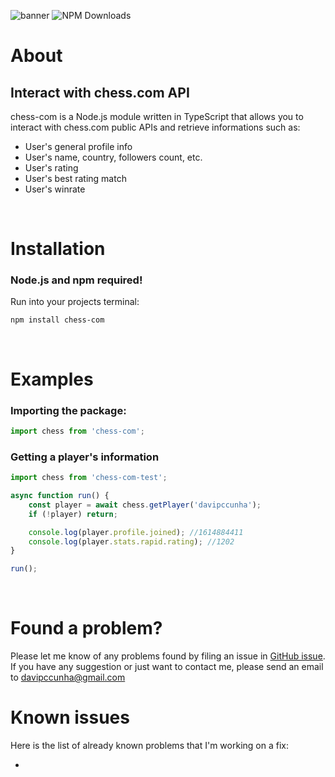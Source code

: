 <p align=”center”>
    <img src="https://i.ibb.co/T1PRHMw/chess-com-1.png" alt="banner">
    <img src="https://img.shields.io/npm/dt/chess-com?logo=npm" alt="NPM Downloads">
</p>

# About
## Interact with chess.com API
chess-com is a Node.js module written in TypeScript that allows you to interact with chess.com public APIs and retrieve informations such as:

- User's general profile info
- User's name, country, followers count, etc.
- User's rating
- User's best rating match
- User's winrate

</br>

# Installation
### Node.js and npm required!
Run into your projects terminal:
```
npm install chess-com
```

</br>

# Examples

### Importing the package:
```typescript
import chess from 'chess-com';
```

### Getting a player's information
```typescript
import chess from 'chess-com-test';

async function run() {
    const player = await chess.getPlayer('davipccunha');
    if (!player) return;

    console.log(player.profile.joined); //1614884411
    console.log(player.stats.rapid.rating); //1202
}

run();
```

<br>

# Found a problem?
Please let me know of any problems found by filing an issue in [GitHub issue](https://github.com/davipccunha/chess-com/issues). If you have any suggestion or just want to contact me, please send an email to davipccunha@gmail.com

# Known issues
Here is the list of already known problems that I'm working on a fix:

-

